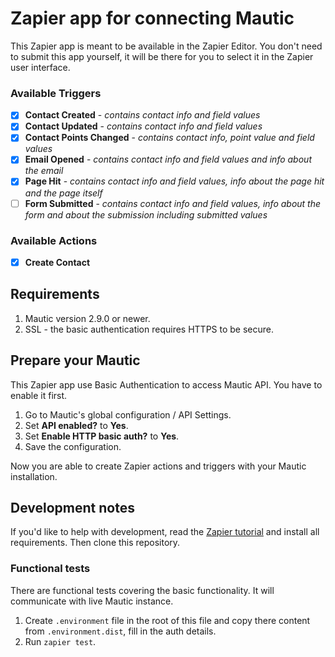 # Zapier app for connecting Mautic

This Zapier app is meant to be available in the Zapier Editor. You don't need to submit this app yourself, it will be there for you to select it in the Zapier user interface.

### Available Triggers
- [x] **Contact Created** - _contains contact info and field values_
- [x] **Contact Updated** - _contains contact info and field values_
- [x] **Contact Points Changed** - _contains contact info, point value and field values_
- [x] **Email Opened** - _contains contact info and field values and info about the email_
- [x] **Page Hit** - _contains contact info and field values, info about the page hit and the page itself_
- [ ] **Form Submitted** - _contains contact info and field values, info about the form and about the submission including submitted values_

### Available Actions
- [x] **Create Contact**

## Requirements

1. Mautic version 2.9.0 or newer.
2. SSL - the basic authentication requires HTTPS to be secure.

## Prepare your Mautic

This Zapier app use Basic Authentication to access Mautic API. You have to enable it first.

1. Go to Mautic's global configuration / API Settings.
2. Set __API enabled?__ to __Yes__.
3. Set __Enable HTTP basic auth?__ to __Yes__.
4. Save the configuration.

Now you are able to create Zapier actions and triggers with your Mautic installation.

## Development notes

If you'd like to help with development, read the [Zapier tutorial](https://github.com/zapier/zapier-platform-cli/wiki/Tutorial) and install all requirements. Then clone this repository.

### Functional tests

There are functional tests covering the basic functionality. It will communicate with live Mautic instance.

1. Create `.environment` file in the root of this file and copy there content from `.environment.dist`, fill in the auth details.
2. Run `zapier test`.
